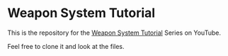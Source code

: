 # Weapon System Tutorial
This is the repository for the [Weapon System Tutorial](https://youtube.com/playlist?list=PLRiqz5jhNfSozUrKftcGWWPAoRPsV_YeN) Series on YouTube.

Feel free to clone it and look at the files.
 
